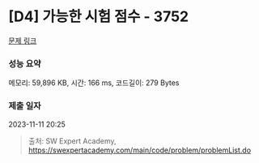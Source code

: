 # [D4] 가능한 시험 점수 - 3752 

[문제 링크](https://swexpertacademy.com/main/code/problem/problemDetail.do?contestProbId=AWHPkqBqAEsDFAUn) 

### 성능 요약

메모리: 59,896 KB, 시간: 166 ms, 코드길이: 279 Bytes

### 제출 일자

2023-11-11 20:25



> 출처: SW Expert Academy, https://swexpertacademy.com/main/code/problem/problemList.do
